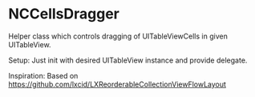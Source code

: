 NCCellsDragger
==============
Helper class which controls dragging of UITableViewCells in given UITableView.

Setup:
Just init with desired UITableView instance and provide delegate.

Inspiration:
Based on https://github.com/lxcid/LXReorderableCollectionViewFlowLayout
